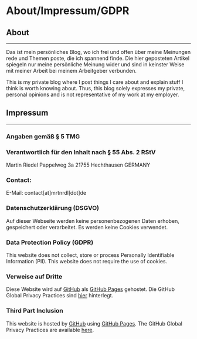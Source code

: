 # About/Impressum/GDPR

## About
---
Das ist mein persönliches Blog, wo ich frei und offen über meine Meinungen rede und Themen poste, die ich spannend finde. Die hier geposteten Artikel spiegeln nur meine persönliche Meinung wider und sind in keinster Weise mit meiner Arbeit bei meinem Arbeitgeber verbunden.

This is my private blog where I post things I care about and explain stuff I think is worth knowing about. Thus, this blog solely expresses my private, personal opinions and is not representative of my work at my employer.

## Impressum
---
### Angaben gemäß § 5 TMG
### Verantwortlich für den Inhalt nach § 55 Abs. 2 RStV

Martin Riedel
Pappelweg 3a
21755 Hechthausen
GERMANY

### Contact:
E-Mail: contact[at]mrtnrdl[dot]de 

### Datenschutzerklärung (DSGVO)
Auf dieser Webseite werden keine personenbezogenen Daten erhoben, gespeichert oder verarbeitet. Es werden keine Cookies verwendet.

### Data Protection Policy (GDPR)
This website does not collect, store or process Personally Identifiable Information (PII). This website does not require the use of cookies.

### Verweise auf Dritte
Diese Website wird auf [GitHub](https://www.github.com/) als [GitHub Pages](https://help.github.com/articles/what-is-github-pages/) gehostet. Die GitHub Global Privacy Practices sind [hier](https://help.github.com/articles/global-privacy-practices/) hinterlegt.

### Third Part Inclusion
This website is hosted by [GitHub](https://www.github.com/) using [GitHub Pages](https://help.github.com/articles/what-is-github-pages/). The GitHub Global Privacy Practices are available [here](https://help.github.com/articles/global-privacy-practices/).

